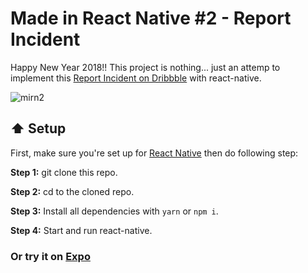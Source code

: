 # Made in React Native #2 - Report Incident

Happy New Year 2018!!
This project is nothing... just an attemp to implement this [Report Incident on Dribbble](https://dribbble.com/shots/3506590-An-incident-in-front-of-you) with react-native.

![mirn2](https://user-images.githubusercontent.com/21040043/34705175-11898d7c-f531-11e7-8a87-2767bd332754.gif)

## :arrow_up: Setup

First, make sure you're set up for [React Native](https://facebook.github.io/react-native/docs/getting-started.html#content) then do following step:

**Step 1:** git clone this repo.

**Step 2:** cd to the cloned repo.

**Step 3:** Install all dependencies with `yarn` or `npm i`.

**Step 4:** Start and run react-native.

### Or try it on [Expo](https://expo.io/@neruto/made-in-react-native-2)
